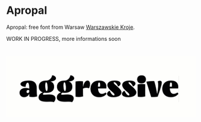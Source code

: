 # Apropal
Apropal: free font from Warsaw
[Warszawskie Kroje](http://http://kroje.org//).


WORK IN PROGRESS, more informations soon

![OpenType Features](images/OpenTypeFeatures.gif)
=======
